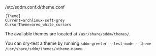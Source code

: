 /etc/sddm.conf.d/theme.conf
```
[Theme]
Current=archlinux-soft-grey
CursorTheme=oreo_white_cursors
```

The available themes are located at `/usr/share/sddm/themes/`.

You can dry-test a theme by running `sddm-greeter --test-mode --theme /usr/share/sddm/themes/<theme-name>`.
